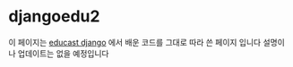 # djangoedu2

이 페이지는 [educast django](https://educast.com/course/web-dev/ZU53) 에서 배운 코드를 그대로 따라 쓴 페이지 입니다
설명이나 업데이트는 없을 예정입니다
